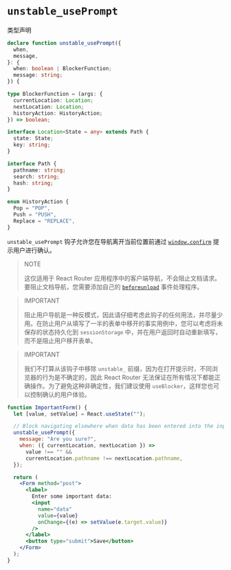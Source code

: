 # `unstable_usePrompt`

类型声明

```ts
declare function unstable_usePrompt({
  when,
  message,
}: {
  when: boolean | BlockerFunction;
  message: string;
}) {

type BlockerFunction = (args: {
  currentLocation: Location;
  nextLocation: Location;
  historyAction: HistoryAction;
}) => boolean;

interface Location<State = any> extends Path {
  state: State;
  key: string;
}

interface Path {
  pathname: string;
  search: string;
  hash: string;
}

enum HistoryAction {
  Pop = "POP",
  Push = "PUSH",
  Replace = "REPLACE",
}
```

`unstable_usePrompt` 钩子允许您在导航离开当前位置前通过 [`window.confirm`](https://developer.mozilla.org/en-US/docs/Web/API/Window/confirm) 提示用户进行确认。

> NOTE
>
> 这仅适用于 React Router 应用程序中的客户端导航，不会阻止文档请求。要阻止文档导航，您需要添加自己的 [`beforeunload`](https://developer.mozilla.org/en-US/docs/Web/API/Window/beforeunload_event) 事件处理程序。

> IMPORTANT
>
> 阻止用户导航是一种反模式，因此请仔细考虑此钩子的任何用法，并尽量少用。在防止用户从填写了一半的表单中移开的事实用例中，您可以考虑将未保存的状态持久化到 `sessionStorage` 中，并在用户返回时自动重新填写，而不是阻止用户移开表单。

> IMPORTANT
>
> 我们不打算从该钩子中移除 `unstable_` 前缀，因为在打开提示时，不同浏览器的行为是不确定的，因此 React Router 无法保证在所有情况下都能正确操作。为了避免这种非确定性，我们建议使用 `useBlocker`，这样您也可以控制确认的用户体验。

```jsx
function ImportantForm() {
  let [value, setValue] = React.useState("");

  // Block navigating elsewhere when data has been entered into the input
  unstable_usePrompt({
    message: "Are you sure?",
    when: ({ currentLocation, nextLocation }) =>
      value !== "" &&
      currentLocation.pathname !== nextLocation.pathname,
  });

  return (
    <Form method="post">
      <label>
        Enter some important data:
        <input
          name="data"
          value={value}
          onChange={(e) => setValue(e.target.value)}
        />
      </label>
      <button type="submit">Save</button>
    </Form>
  );
}
```
